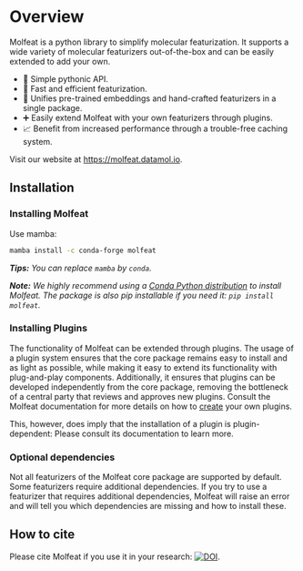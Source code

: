 # Overview

Molfeat is a python library to simplify molecular featurization. It supports a wide variety of molecular featurizers out-of-the-box and can be easily extended to add your own.

- :snake: Simple pythonic API.
- :rocket: Fast and efficient featurization.
- :arrows_counterclockwise: Unifies pre-trained embeddings and hand-crafted featurizers in a single package. 
- :heavy_plus_sign: Easily extend Molfeat with your own featurizers through plugins. 
- :chart_with_upwards_trend: Benefit from increased performance through a trouble-free caching system.

Visit our website at https://molfeat.datamol.io.

## Installation

### Installing Molfeat

Use mamba:

```bash
mamba install -c conda-forge molfeat
```

_**Tips:** You can replace `mamba` by `conda`._

_**Note:** We highly recommend using a [Conda Python distribution](https://github.com/conda-forge/miniforge) to install Molfeat. The package is also pip installable if you need it: `pip install molfeat`._


### Installing Plugins

The functionality of Molfeat can be extended through plugins. The usage of a plugin system ensures that the core package remains easy to install and as light as possible, while making it easy to extend its functionality with plug-and-play components. Additionally, it ensures that plugins can be developed independently from the core package, removing the bottleneck of a central party that reviews and approves new plugins. Consult the Molfeat documentation for more details on how to [create](developers/create-plugin.md) your own plugins.

This, however, does imply that the installation of a plugin is plugin-dependent: Please consult its documentation to learn more.

### Optional dependencies
Not all featurizers of the Molfeat core package are supported by default. Some featurizers require additional dependencies. If you try to use a featurizer that requires additional dependencies, Molfeat will raise an error and will tell you which dependencies are missing and how to install these.

## How to cite
Please cite Molfeat if you use it in your research: [![DOI]()]().